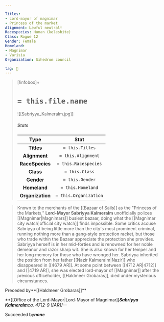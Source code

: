 ```yaml
---

Titles:
- Lord-mayor of magnimar
- Princess of the market
Alignment: Lawful neutral†
Racespecies: Human (keleshite)
Class: Rogue 12
Gender: Female
Homeland:
- Magnimar
- Varisia
Organization: Sihedron council

tag: 👤️
---
```


> [!infobox]+
> #  `= this.file.name`
> ![[Sabriyya_Kalmeralm.jpg]]
> ##### Stats
> Type | Stat |
> :---: |:---:|
> **Titles** | `= this.Titles` |
> **Alignment** | `= this.Alignment` |
> **RaceSpecies** | `= this.Racespecies` |
> **Class** | `= this.Class` |
> **Gender** | `= this.Gender` |
> **Homeland** | `= this.Homeland` |
> **Organization** | `= this.Organization` |



> Known to the merchants of the [[Bazaar of Sails]] as the "Princess of the Markets," **Lord-Mayor Sabriyya Kalmeralm** unofficially polices [[Magnimar|Magnimars]] busiest bazaar, doing what the [[Magnimar city watch|official city watch]] finds impossible. Some critics accuse Sabriyya of being little more than the city's most prominent criminal, running nothing more than a gang-style protection racket, but those who trade within the Bazaar appreciate the protection she provides. Sabriyya herself is in her mid-forties  and is renowned for her noble demeanor and razor sharp wit. She is also known for her temper and her long memory for those who have wronged her.
> Sabriyya inherited the position from her father [[Nazir Kalmeralm|Nazir]] who disappeared in [[4679 AR]]. At some point between [[4712 AR|4712]] and [[4719 AR]], she was elected lord-mayor of [[Magnimar]] after the previous officeholder, [[Haldmeer Grobaras]], died under mysterious circumstances.





Preceded by**[[Haldmeer Grobaras]]**

**[[Office of the Lord-Mayor|Lord-Mayor of Magnimar]]****Sabriyya Kalmeralm***ca. 4712-9 [[AR]]—*

Succeeded by***none***






